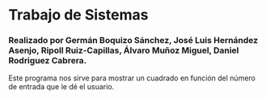 # Trabajo de Sistemas
### Realizado por Germán Boquizo Sánchez, José Luis Hernández Asenjo, Ripoll Ruiz-Capillas, Álvaro Muñoz Miguel, Daniel Rodriguez Cabrera.
Este programa nos sirve para mostrar un cuadrado en función del número de entrada que le dé el usuario.
